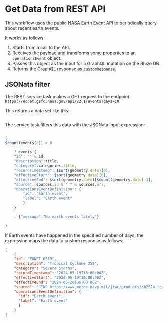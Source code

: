 # Get Data from REST API

This workflow uses the public [NASA Earth Event API](https://eonet.gsfc.nasa.gov/) to periodically query about recent earth events.

It works as follows:
1. Starts from a call to the API.
1. Receives the payload and transforms some properties to an `operationsEvent` object.
1. Passes this object as the input for a GraphQL mutation on the Rhize DB.
1. Returns the GraphQL response as [`customResponse`](https://docs.rhize.com/how-to/bpmn/trigger-workflows/#customresponse).


## JSONata filter

The REST service task makes a GET request to the endpoint
`https://eonet.gsfc.nasa.gov/api/v2.1/events?days=10`

This returns a data set like this:

```json
```

The service task filters this data with the JSONata input expression:

```javascript

(
$count(events[0]) > 0

    ? events.{
    "id": "" & id,
    "description":title,
    "category":categories.title,
    "recordTimestamp": $sort(geometry.date)[0],
    "effectiveStart": $sort(geometry.date)[0],
    "effectiveEnd": $sort(geometry.date)[$count(geometry.date)-1],
    "source": sources.id & " " & sources.url,
    "operationsEventDefinition": {
        "id": "Earth event",
        "label": "Earth event"
        }
    }

    : {"message":"No earth events lately"}

)

```

If Earth events have happened in the specified number of days,
the expression maps the data to custom response as follows:

```json
[
    {
    "id": "EONET_6519",
    "description": "Tropical Cyclone 25S",
    "category": "Severe Storms",
    "recordTimestamp": "2024-05-19T18:00:00Z",
    "effectiveStart": "2024-05-19T18:00:00Z",
    "effectiveEnd": "2024-05-20T06:00:00Z",
    "source": "JTWC https://www.metoc.navy.mil/jtwc/products/sh2524.tcw",
    "operationsEventDefinition": {
      "id": "Earth event",
      "label": "Earth event"
      }
    }
]
```
